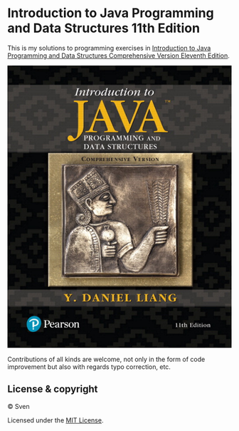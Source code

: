 # Introduction to Java Programming and Data Structures 11th Edition

This is my solutions to programming exercises in [Introduction to Java Programming and Data Structures Comprehensive Version Eleventh Edition](https://www.pearson.com/us/higher-education/program/Liang-Introduction-to-Java-Programming-and-Data-Structures-Comprehensive-Version-Plus-My-Lab-Programming-with-Pearson-e-Text-Access-Card-Package-11th-Edition/PGM2297842.html).

![Book Cover](/images/book_cover.jpg)



Contributions of all kinds are welcome, not only in the form of code improvement but also with regards typo correction, etc.


## License & copyright

© Sven

Licensed under the [MIT License](https://github.com/Sven97/Introduction-To-Java-Programming-10th-Edition/blob/master/LICENSE).

